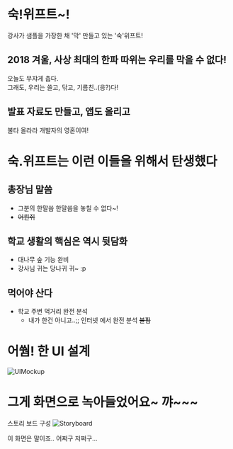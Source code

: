 # 숙!위프트~!
강사가 샘플을 가장한 채 '막' 만들고 있는 '숙'위프트!

## 2018 겨울, 사상 최대의 한파 따위는 우리를 막을 수 없다!
오늘도 무쟈게 춥다.  
그래도, 우리는 쓸고, 닦고, 기름친..(응?)다!

## 발표 자료도 만들고, 앱도 올리고
불타 올라라 개발자의 영혼이여!



# 숙.위프트는 이런 이들을 위해서 탄생했다
## 총장님 말씀
 - 그분의 한말씀 한말씀을 놓칠 수 없다~! 
 - <del>어륀쥐</del>

## 학교 생활의 핵심은 역시 뒷담화
 - 대나무 숲 기능 완비
 - 강사님 귀는 당나귀 귀~ :p

## 먹어야 산다
- 학교 주변 먹거리 완전 분석
	- 내가 한건 아니고..;; 인터넷 에서 완전 분석 <del>불펌</del>
 	

# 어쒐! 한 UI 설계
![UIMockup](https://github.com/ProjectInTheClass/2018SMWUWinter-SooKwift/blob/master/docs/plan/01.png)

# 그게 화면으로 녹아들었어요~ 꺄~~~
스토리 보드 구성
![Storyboard](https://github.com/ProjectInTheClass/2018SMWUWinter-SooKwift/blob/master/docs/storyboard/01.png)

이 화면은 말이죠.. 어쩌구 저쩌구...

